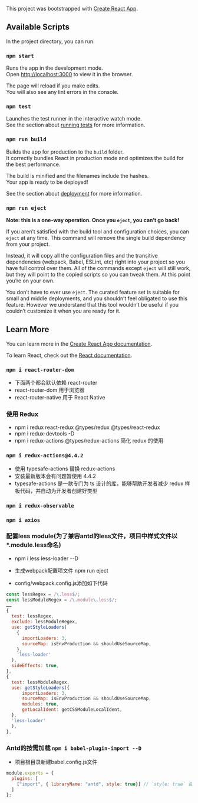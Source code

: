 This project was bootstrapped with [Create React App](https://github.com/facebook/create-react-app).

## Available Scripts

In the project directory, you can run:

### `npm start`

Runs the app in the development mode.<br />
Open [http://localhost:3000](http://localhost:3000) to view it in the browser.

The page will reload if you make edits.<br />
You will also see any lint errors in the console.

### `npm test`

Launches the test runner in the interactive watch mode.<br />
See the section about [running tests](https://facebook.github.io/create-react-app/docs/running-tests) for more information.

### `npm run build`

Builds the app for production to the `build` folder.<br />
It correctly bundles React in production mode and optimizes the build for the best performance.

The build is minified and the filenames include the hashes.<br />
Your app is ready to be deployed!

See the section about [deployment](https://facebook.github.io/create-react-app/docs/deployment) for more information.

### `npm run eject`

**Note: this is a one-way operation. Once you `eject`, you can’t go back!**

If you aren’t satisfied with the build tool and configuration choices, you can `eject` at any time. This command will remove the single build dependency from your project.

Instead, it will copy all the configuration files and the transitive dependencies (webpack, Babel, ESLint, etc) right into your project so you have full control over them. All of the commands except `eject` will still work, but they will point to the copied scripts so you can tweak them. At this point you’re on your own.

You don’t have to ever use `eject`. The curated feature set is suitable for small and middle deployments, and you shouldn’t feel obligated to use this feature. However we understand that this tool wouldn’t be useful if you couldn’t customize it when you are ready for it.

## Learn More

You can learn more in the [Create React App documentation](https://facebook.github.io/create-react-app/docs/getting-started).

To learn React, check out the [React documentation](https://reactjs.org/).

### `npm i react-router-dom`

- 下面两个都会默认依赖 react-router
- react-router-dom 用于浏览器
- react-router-native 用于 React Native

### 使用 Redux

- npm i redux react-redux @types/redux @types/react-redux
- npm i redux-devtools -D
- npm i redux-actions @types/redux-actions 简化 redux 的使用

### `npm i redux-actions@4.4.2`

- 使用 typesafe-actions 替换 redux-actions
- 安装最新版本会有问题暂使用 4.4.2
- typesafe-actions 是一款专门为 ts 设计的库，能够帮助开发者减少 redux 样板代码，并自动为开发者创建好类型

### `npm i redux-observable`

### `npm i axios`

### 配置less module(为了兼容antd的less文件，项目中样式文件以*.module.less命名)

- npm i less less-loader --D

- 生成webpack配置项文件  npm run eject

- config/webpack.config.js添加如下代码

```js
const lessRegex = /\.less$/;
const lessModuleRegex = /\.module\.less$/;
……
{
  test: lessRegex,
  exclude: lessModuleRegex,
  use: getStyleLoaders(
    {
      importLoaders: 3,
      sourceMap: isEnvProduction && shouldUseSourceMap,
    },
    'less-loader'
  ),
  sideEffects: true,
},
{
  test: lessModuleRegex,
  use: getStyleLoaders({
      importLoaders: 3,
      sourceMap: isEnvProduction && shouldUseSourceMap,
      modules: true,
      getLocalIdent: getCSSModuleLocalIdent,
  },
  'less-loader'
  ),
},
```

### Antd的按需加载 `npm i babel-plugin-import --D`

- 项目根目录新建babel.config.js文件

```js
module.exports = {
  plugins: [
    ["import", { libraryName: "antd", style: true}] // `style: true` 会加载 less 文件
  ]
};
```
